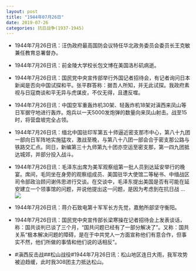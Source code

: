 ```yaml
---
layout: post
title: "1944年07月26日"
date: 2019-07-26
categories: 抗日战争(1937-1945)
---
```


<meta name="referrer" content="no-referrer" />

- 1944年7月26日讯：汪伪政府最高国防会议特任华北政务委员会委员长王克敏兼任教育总署督办。 

- 1944年7月26日讯：前金陵大学校长包文博在美国洛杉矶病逝。 

- 1944年7月26日讯：国民党中央宣传部举行外国记者招待会，有记者询问日本新闻是否向中国试探和平。张平群答称：据吾人所知，并无此试探。我政府素视与日寇商谈和平无异与虎谋皮，不仅无得，且遭反噬。 

- 1944年7月26日讯：中国空军重轰炸机30架、轻轰炸机18架对滇西来凤山等日军据守地进行轰炸。炮兵以一天5000发炮弹的数量向来凤山射击。战至15时，将营盘坡完全占领。 

- 1944年7月26日讯：缅北中国驻印军第五十师逼近密支那市中心，第八十九团一部向日军阵地实施猛攻，激战至晚，与第八十八团一部会合于密支那公路与铁路交汇点。同日，新编第三十九师第九十团亦空运至密支那，第一四九团抵达城郊，并部分投入战斗。 

- 1944年7月26日讯：毛泽东出席为美军观察组第一批人员到达延安举行的晚宴。席间，毛同坐在身旁的观察组成员、美国驻华大使馆二等秘书、中缅战区司令部政治顾问谢伟思进行交谈。在交谈中，毛泽东提出美国是否有可能在延安建立一个领事馆的问题，并说他提出这一问题，是因为考虑到在抗日战 ... <br/><img src="https://wx2.sinaimg.cn/large/aca367d8ly1g5d3w0gk3zj20c809zjrg.jpg" />

- 1944年7月26日讯：蒋介石致电第十军军长方先觉，嘉勉所部坚守衡阳。 

- 1944年7月26日讯：国民党中央宣传部长梁寒操在记者招待会上发表谈话，称：国共谈判已谈了三个月，“国共问题已经有了一部分解决了”。又称：国共关系“极本解决问题的障碍，是在于中共党人一方面宣称他们有意合作，但事实不然，他们所做的事情和他们说的话相反”。 

- #滇西反击战##松山战役#1944年7月26日讯：松山地区连日大雨，我军攻势被迫趋缓，此时我308团主力抵达松山。 


